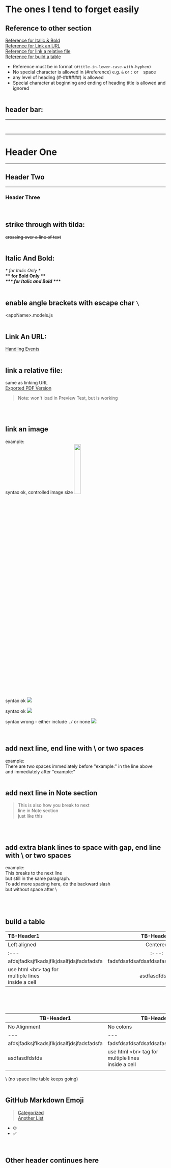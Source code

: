 # The ones I tend to forget easily

## Reference to other section
[Reference for Italic & Bold](#italic-and-bold)  
[Reference for Link an URL](#link-an-url)  
[Reference for link a relative file](#link-a-relative-file)  
[Reference for build a table](#build-a-table)
- Reference must be in format `(#title-in-lower-case-with-hyphen)`
- No special character is allowed in (#reference) e.g. `&` or `:` or ` ` space
- any level of heading (#-######) is allowed
- Special character at beginning and ending of heading title is allowed and ignored
\
&nbsp;

## header bar:
- - - - - - - - - - - - - - - - - - - - - - - - - - - - - - - - - - - - - - - - - - - - - - 
&nbsp;
&nbsp;
- - - - - - - - - - - - - - - - - - - - - - - - - - - - - - - - - - - - - - - - - - - - - - 
# Header One
- - - - - - - - - - - - - - - - - - - - - - - - - - - - - - - - - - - - - - - - - - - - - - 
## Header Two
- - - - - - - - - - - - - - - - - - - - - - - - - - - - - - - - - - - - - - - - - - - - - - 
### Header Three
&nbsp;

## strike through with tilda:
~~crossing over a line of text~~
\
&nbsp;

## Italic And Bold:
 *\* for Italic Only \**  
 **\*\* for Bold Only \*\***  
 ***\*\*\* for Italic and Bold \*\*\****  
&nbsp;

## enable angle brackets with escape char `\`
\<appName>.models.js
\
&nbsp;

## Link An URL:
[Handling Events](https://reactjs.org/docs/handling-events.html)
\
&nbsp;

## link a relative file:
same as linking URL  
[Exported PDF Version](Screenshots/FreezerStorageUpdateWithMaterialTable.pdf)
> Note: won't load in Preview Test, but is working

\
&nbsp;

## link an image
example:\
syntax ok, controlled image size
<img src="ScreenshotsCs/md-ImageSyntax.png" width="20%"/>  

syntax ok
![](ScreenshotsCs/md-ImageSyntax.png) 

syntax ok
![](./ScreenshotsCs/md-ImageSyntax.png) 

syntax wrong - either include `./` or none
![](/ScreenshotsCs/md-ImageSyntax.png)  
\
&nbsp;


## add next line, end line with \ or two spaces  
example:  
There are two spaces immediately before "example:" in the line above\
and immediately after "example:"
\
&nbsp;

## add next line in Note section
> This is also how you break to next\
line in Note section  
just like this

\
&nbsp;

## add extra blank lines to space with gap, end line with \ or two spaces  
example:  
This breaks to the next line\
but still in the same paragraph.\
To add more spacing here, do the backward slash\
but without space after \\
\
\
\
&nbsp;

## build a table
| TB-Header1 | TB-Header2 | TB-Header3 |
| :--- | :---: | ---: |
| Left aligned | Centered | Right aligned |
| :--- | :---: | ---: |
| afdsjfadksjflkadsjflkjdsalfjdsjfadsfadsfa | fadsfdsafdsafdsafdsafasfadsfdsafdsafas | fasdfdsafdsafadsffadsfadsfasdfasdfasdasdf |
| use html \<br> tag for<br> multiple lines<br>inside a cell | asdfasdfdsfds | fdsfdsafdsfasd |

\
\
&nbsp;


| TB-Header1 | TB-Header2 | TB-Header3 |
| --- | --- | --- |
| No Alignment | No colons | Default Left Aligned |
| --- | --- | --- |
| afdsjfadksjflkadsjflkjdsalfjdsjfadsfadsfa | fadsfdsafdsafdsafdsafasfadsfdsafdsafas | fasdfdsafdsafadsffadsfadsfasdfasdfasdasdf |
| asdfasdfdsfds | use html \<br> tag for<br> multiple lines<br>inside a cell | fdsfdsafdsfasd |
| | | |
\ (no space line table keeps going)
\
&nbsp;


## GitHub Markdown Emoji
> [Categorized](https://github.com/ikatyang/emoji-cheat-sheet)\
> [Another List](https://gist.github.com/rxaviers/7360908)
- :gear:
- :white_check_mark:
\
\
&nbsp;




## Other header continues here

\
&nbsp;



